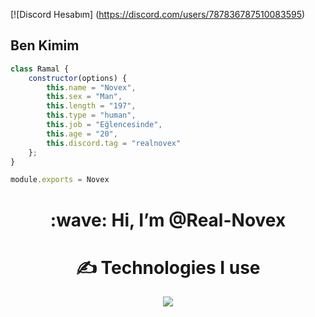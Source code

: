 [![Discord Hesabım] (https://discord.com/users/787836787510083595)

<h2>Ben Kimim</h2>

```js
class Ramal {
    constructor(options) {
        this.name = "Novex",
        this.sex = "Man",
        this.length = "197",
        this.type = "human",
        this.job = "Eğlencesinde",
        this.age = "20",
        this.discord.tag = "realnovex"
    };
}

module.exports = Novex
```

<div align="center">
  <h1> :wave: Hi, I’m @Real-Novex </h1>

  <h1> ✍ Technologies I use </h1>
  <img src="https://skillicons.dev/icons?i=js,ts,cs,react,nodejs,mongodb,html,css,vscode,atom,discord&theme=dark" />
</div>
